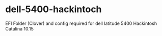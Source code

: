 # dell-5400-hackintoch

EFI Folder (Clover) and config required for dell latitude 5400 Hackintosh Catalina 10.15
